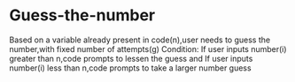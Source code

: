 # Guess-the-number
 Based on a variable already present in code(n),user needs to guess the number,with fixed number of attempts(g)
Condition:
If user inputs number(i) greater than n,code prompts to lessen the guess and
If user inputs number(i) less than n,code prompts to take a larger number guess
